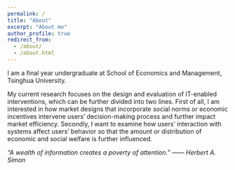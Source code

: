 ```yaml
---
permalink: /
title: "About"
excerpt: "About me"
author_profile: true
redirect_from: 
  - /about/
  - /about.html
---
```


I am a final year undergraduate at School of Economics and Management, Tsinghua University.

My current research focuses on the design and evaluation of IT-enabled interventions, which can be further divided into two lines. First of all, I am interested in how market designs that incorporate social norms or economic incentives intervene users’ decision-making process and further impact market efficiency. Secondly, I want to examine how users’ interaction with systems affect users’ behavior so that the amount or distribution of economic and social welfare is further influenced. 

*“A wealth of information creates a poverty of attention.” —— Herbert A. Simon*
